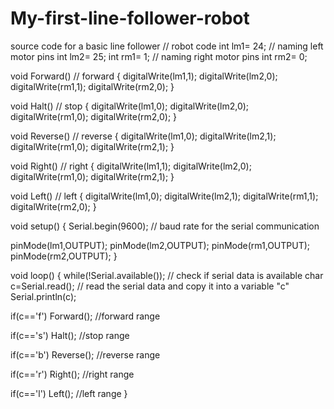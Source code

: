 # My-first-line-follower-robot
source code for a basic line follower 
// robot code
int lm1= 24; // naming left motor pins
int lm2= 25;
int rm1= 1; // naming right motor pins
int rm2= 0;

void Forward() // forward
{
  digitalWrite(lm1,1);
  digitalWrite(lm2,0);
  digitalWrite(rm1,1);
  digitalWrite(rm2,0);
}

void Halt() // stop
{
  digitalWrite(lm1,0);
  digitalWrite(lm2,0);
  digitalWrite(rm1,0);
  digitalWrite(rm2,0);
}

void Reverse() // reverse
{
  digitalWrite(lm1,0);
  digitalWrite(lm2,1);
  digitalWrite(rm1,0);
  digitalWrite(rm2,1);
}

void Right() // right
{
  digitalWrite(lm1,1);
  digitalWrite(lm2,0);
  digitalWrite(rm1,0);
  digitalWrite(rm2,1);
}

void Left() // left
{
  digitalWrite(lm1,0);
  digitalWrite(lm2,1);
  digitalWrite(rm1,1);
  digitalWrite(rm2,0);
}

void setup()
{
  Serial.begin(9600); // baud rate for the serial communication
  
  pinMode(lm1,OUTPUT);
  pinMode(lm2,OUTPUT);
  pinMode(rm1,OUTPUT);
  pinMode(rm2,OUTPUT);
}

void loop()
{
  while(!Serial.available()); // check if serial data is available
  char c=Serial.read(); // read the serial data and copy it into a variable "c"
  Serial.println(c);
  
  if(c=='f')
  Forward(); //forward range
  
  if(c=='s')
  Halt(); //stop range
  
  if(c=='b')
  Reverse(); //reverse range
  
  if(c=='r')
  Right(); //right range
  
  if(c=='l')
  Left(); //left range 
}
